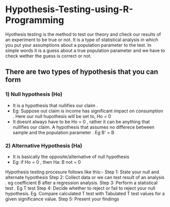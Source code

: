 # Hypothesis-Testing-using-R-Programming

Hyothesis testing is the method to test our theory and check our results of an experiment to be true or not. It is a type of statistical analysis in which you put your assumptions about a population parameter to the test.
In simple words it is a guess about a true population parameter and we have to check wether the guess is correct or not.

## There are two types of hypothesis that you can form

### 1) Null hypothesis (Ho)
- It is a hypothesis that nullifies our claim .
- Eg: Suppose out claim is income has significant impact on consumption . Here our null hupothesis will be set to, Ho = 0
- It doesnt always have to be Ho = 0 , rather it can be anything that nullifies our claim. A hypothesis that assumes no differece between sample and the population parameter . Eg B' = B

### 2) Alternative Hypothesis (Ha)
- It is basically the opposite/alternative of null hypothesis
- Eg: if Ho = 0 , then Ha:  B not = 0



Hypothesis testing procesure follows like this:-
Step 1: State your null and alternate hypothesis
Step 2: Collect data 
or we can test result of an analysis . eg coefficient B after a regression analysis.
Step 3: Perform a statistical test . Eg T test
Step 4: Decide whether to reject or fail to reject your null hypothesis. Eg. Compare calculated T test with Tabulated T test values for a given significance value.
Step 5: Present your findings
